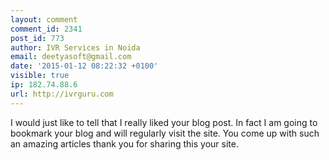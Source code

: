 ```yaml
---
layout: comment
comment_id: 2341
post_id: 773
author: IVR Services in Noida
email: deetyasoft@gmail.com
date: '2015-01-12 08:22:32 +0100'
visible: true
ip: 182.74.88.6
url: http://ivrguru.com
---
```

I would just like to tell that I really liked your blog post. In fact I am going to bookmark your blog and will regularly visit the site. You come up with such an amazing articles thank you for sharing this your site.
